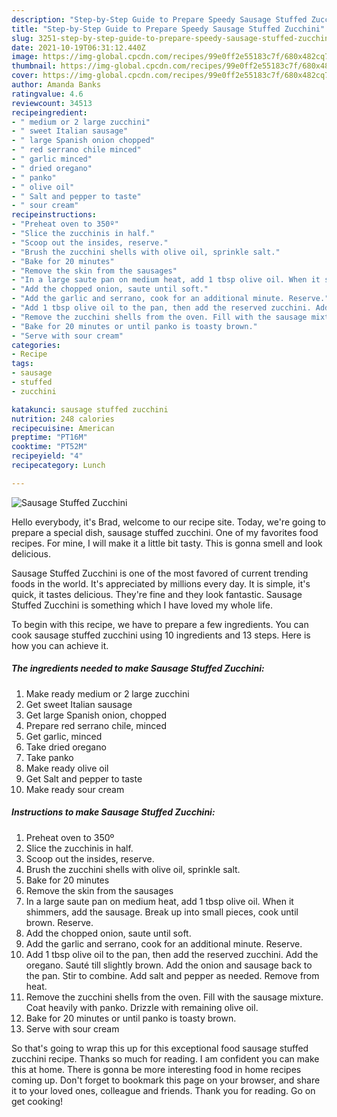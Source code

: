```yaml
---
description: "Step-by-Step Guide to Prepare Speedy Sausage Stuffed Zucchini"
title: "Step-by-Step Guide to Prepare Speedy Sausage Stuffed Zucchini"
slug: 3251-step-by-step-guide-to-prepare-speedy-sausage-stuffed-zucchini
date: 2021-10-19T06:31:12.440Z
image: https://img-global.cpcdn.com/recipes/99e0ff2e55183c7f/680x482cq70/sausage-stuffed-zucchini-recipe-main-photo.jpg
thumbnail: https://img-global.cpcdn.com/recipes/99e0ff2e55183c7f/680x482cq70/sausage-stuffed-zucchini-recipe-main-photo.jpg
cover: https://img-global.cpcdn.com/recipes/99e0ff2e55183c7f/680x482cq70/sausage-stuffed-zucchini-recipe-main-photo.jpg
author: Amanda Banks
ratingvalue: 4.6
reviewcount: 34513
recipeingredient:
- " medium or 2 large zucchini"
- " sweet Italian sausage"
- " large Spanish onion chopped"
- " red serrano chile minced"
- " garlic minced"
- " dried oregano"
- " panko"
- " olive oil"
- " Salt and pepper to taste"
- " sour cream"
recipeinstructions:
- "Preheat oven to 350º"
- "Slice the zucchinis in half."
- "Scoop out the insides, reserve."
- "Brush the zucchini shells with olive oil, sprinkle salt."
- "Bake for 20 minutes"
- "Remove the skin from the sausages"
- "In a large saute pan on medium heat, add 1 tbsp olive oil. When it shimmers, add the sausage. Break up into small pieces, cook until brown. Reserve."
- "Add the chopped onion, saute until soft."
- "Add the garlic and serrano, cook for an additional minute. Reserve."
- "Add 1 tbsp olive oil to the pan, then add the reserved zucchini. Add the oregano. Sauté till slightly brown. Add the onion and sausage back to the pan. Stir to combine. Add salt and pepper as needed. Remove from heat."
- "Remove the zucchini shells from the oven. Fill with the sausage mixture. Coat heavily with panko. Drizzle with remaining olive oil."
- "Bake for 20 minutes or until panko is toasty brown."
- "Serve with sour cream"
categories:
- Recipe
tags:
- sausage
- stuffed
- zucchini

katakunci: sausage stuffed zucchini 
nutrition: 248 calories
recipecuisine: American
preptime: "PT16M"
cooktime: "PT52M"
recipeyield: "4"
recipecategory: Lunch

---
```



![Sausage Stuffed Zucchini](https://img-global.cpcdn.com/recipes/99e0ff2e55183c7f/680x482cq70/sausage-stuffed-zucchini-recipe-main-photo.jpg)

Hello everybody, it's Brad, welcome to our recipe site. Today, we're going to prepare a special dish, sausage stuffed zucchini. One of my favorites food recipes. For mine, I will make it a little bit tasty. This is gonna smell and look delicious.

Sausage Stuffed Zucchini is one of the most favored of current trending foods in the world. It's appreciated by millions every day. It is simple, it's quick, it tastes delicious. They're fine and they look fantastic. Sausage Stuffed Zucchini is something which I have loved my whole life.




To begin with this recipe, we have to prepare a few ingredients. You can cook sausage stuffed zucchini using 10 ingredients and 13 steps. Here is how you can achieve it.

<!--inarticleads1-->

##### The ingredients needed to make Sausage Stuffed Zucchini:

1. Make ready  medium or 2 large zucchini
1. Get  sweet Italian sausage
1. Get  large Spanish onion, chopped
1. Prepare  red serrano chile, minced
1. Get  garlic, minced
1. Take  dried oregano
1. Take  panko
1. Make ready  olive oil
1. Get  Salt and pepper to taste
1. Make ready  sour cream




<!--inarticleads2-->

##### Instructions to make Sausage Stuffed Zucchini:

1. Preheat oven to 350º
1. Slice the zucchinis in half.
1. Scoop out the insides, reserve.
1. Brush the zucchini shells with olive oil, sprinkle salt.
1. Bake for 20 minutes
1. Remove the skin from the sausages
1. In a large saute pan on medium heat, add 1 tbsp olive oil. When it shimmers, add the sausage. Break up into small pieces, cook until brown. Reserve.
1. Add the chopped onion, saute until soft.
1. Add the garlic and serrano, cook for an additional minute. Reserve.
1. Add 1 tbsp olive oil to the pan, then add the reserved zucchini. Add the oregano. Sauté till slightly brown. Add the onion and sausage back to the pan. Stir to combine. Add salt and pepper as needed. Remove from heat.
1. Remove the zucchini shells from the oven. Fill with the sausage mixture. Coat heavily with panko. Drizzle with remaining olive oil.
1. Bake for 20 minutes or until panko is toasty brown.
1. Serve with sour cream




So that's going to wrap this up for this exceptional food sausage stuffed zucchini recipe. Thanks so much for reading. I am confident you can make this at home. There is gonna be more interesting food in home recipes coming up. Don't forget to bookmark this page on your browser, and share it to your loved ones, colleague and friends. Thank you for reading. Go on get cooking!
